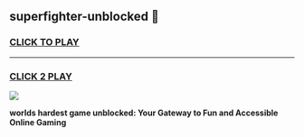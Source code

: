 
## superfighter-unblocked 👋
<h3>
<a href="https://premium.freeplayer.one?title=superfighter-unblocked&ref=14F">CLICK TO PLAY</a></h3>
<hr>

<h3>
<a href="https://premium.freeplayer.one?title=superfighter-unblocked&ref=14F">CLICK 2 PLAY</a>
  
</h3>

<a href="https://premium.freeplayer.one?title=superfighter-unblocked&ref=12F/"><img src="https://clearcache.store/games.png"></a>


**worlds hardest game unblocked: Your Gateway to Fun and Accessible Online Gaming**
